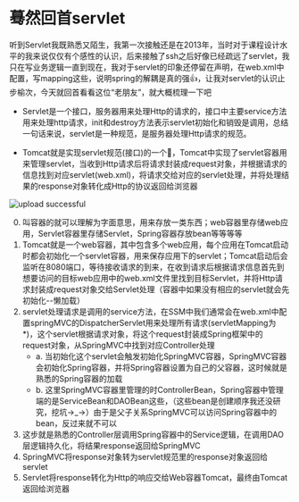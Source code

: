 # 蓦然回首servlet


听到Servlet我既熟悉又陌生，我第一次接触还是在2013年，当时对于课程设计水平的我来说仅仅有个感性的认识，后来接触了ssh之后好像已经疏远了servlet，我只在写业务逻辑一直到现在，我对于servlet的印象还停留在声明，在web.xml中配置，写mapping这些，说明spring的解耦是真的强👍，让我对servlet的认识止步榆次，今天就回首看看这位“老朋友”，就大概梳理一下吧

* Servlet是一个接口，服务器用来处理Http的请求的，接口中主要service方法用来处理http请求，init和destroy方法表示servlet初始化和销毁是调用，总结一句话来说，servlet是一种规范，是服务器处理Http请求的规范。

* Tomcat就是实现servlet规范(接口)的一个🌰，Tomcat中实现了servlet容器用来管理servlet，当收到Http请求后将请求封装成request对象，并根据请求的信息找到对应servlet(web.xml)，将请求交给对应的servlet处理，并将处理结果的response对象转化成Http的协议返回给浏览器

![upload successful](/images/servlet.png)

0. 叫容器的就可以理解为字面意思，用来存放一类东西；web容器里存储web应用，Servlet容器里存储Servlet，Spring容器存放bean等等等等
1. Tomcat就是一个web容器，其中包含多个web应用，每个应用在Tomcat启动时都会初始化一个servlet容器，用来保存应用下的servlet；Tomcat启动后会监听在8080端口，等待接收请求的到来，在收到请求后根据请求信息首先到想要访问的目标web应用中的web.xml文件里找到目标Servlet，并将Http请求封装成request对象交给Servlet处理（容器中如果没有相应的servlet就会先初始化--懒加载）
2. servlet处理请求是调用的service方法，在SSM中我们通常会在web.xml中配置springMVC的DispatcherServlet用来处理所有请求(servletMapping为*)，这个servlet根据请求对象，将这个request封装成Spring框架中的request对象，从SpringMVC中找到对应Controller处理
	* a. 当初始化这个servlet会触发初始化SpringMVC容器，SpringMVC容器会初始化Spring容器，并将Spring容器设置为自己的父容器，这时候就是熟悉的Spring容器的加载
	* b. 这里SpringMVC容器里管理的时ControllerBean，Spring容器中管理端的是ServiceBean和DAOBean这些，（这些bean是创建顺序我还没研究，挖坑→_→）由于是父子关系SpringMVC可以访问Spring容器中的bean，反过来就不可以
3. 这步就是熟悉的Controller层调用Spring容器中的Service逻辑，在调用DAO层逻辑持久化，将结果response返回给SpringMVC
4. SpringMVC将response对象转为servlet规范里的response对象返回给servlet
5. Servlet将response转化为Http的响应交给Web容器Tomcat，最终由Tomcat返回给浏览器

